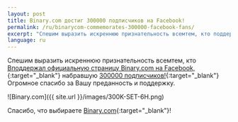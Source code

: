 ```yaml
---
layout: post
title: Binary.com достиг 300000 подписчиков на Facebook!
permalink: /ru/binarycom-commemorates-300000-facebook-fans/
excerpt: "Спешим выразить искреннюю признательность всемтем, кто поддержал официальную страницу Binary.com на Facebook, набравшую 300000..."
language: ru
---
```



Спешим выразить искреннюю признательность всемтем, кто [Bподдержал официальную страницу Binary.com на Facebook,](https://www.facebook.com/binarydotcom/){:target="_blank"} набравшую [300000 подписчиков!](https://www.facebook.com/binarydotcom/){:target="_blank"} Огромное спасибо за Вашу преданность и поддержку.

![Binary.com]({{ site.url }}/images/300K-SET-6H.png)


Спасибо, что выбираете [Binary.com](https://www.binary.com/?l=RU&utm_source=blog&utm_medium=social&utm_content=text&utm_campaign=whatsnew){:target="_blank"}!
